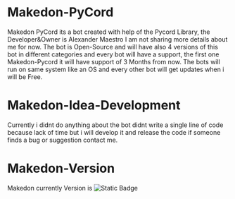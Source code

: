 # Makedon-PyCord
Makedon PyCord its a bot created with help of the Pycord Library, the Developer&Owner is Alexander Maestro I am not sharing more details about me for now.
The bot is Open-Source and will have also 4 versions of this bot in different categories and every bot will have a support, the first one Makedon-Pycord it will have support of 3 Months from now.
The bots will run on same system like an OS and every other bot will get updates when i will be Free. 



# Makedon-Idea-Development

Currently i didnt do anything about the bot didnt write a single line of code because lack of time but i will develop it and release the code if someone finds a bug or suggestion contact me. 



# Makedon-Version

Makedon currently Version is  ![Static Badge](https://img.shields.io/badge/Makedon-V1.0.0-maker)

